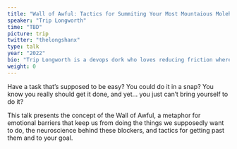 ```yaml
---
title: "Wall of Awful: Tactics for Summiting Your Most Mountaious Molehills"
speaker: "Trip Longworth"
time: "TBD"
picture: trip
twitter: "thelongshanx"
type: talk
year: "2022"
bio: "Trip Longworth is a devops dork who loves reducing friction where people, processes, and technology meet. They are Developer Advocate at Garden.io and would love to help you get out of the CI queue and back into the fun parts of your job. And/or to the nearest karaoke bar."
weight: 0
---
```


Have a task that’s supposed to be easy? You could do it in a snap? You know you really should get it done, and yet… you just can’t bring yourself to do it?

This talk presents the concept of the Wall of Awful, a metaphor for emotional barriers that keep us from doing the things we supposedly want to do, the neuroscience behind these blockers, and tactics for getting past them and to your goal.
